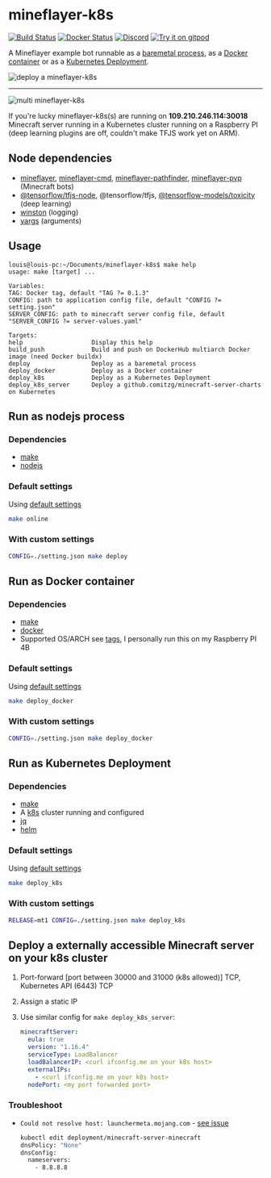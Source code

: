 # mineflayer-k8s

[![Build Status](https://github.com/louis030195/mineflayer-k8s/workflows/CI/badge.svg)](https://github.com/louis030195/mineflayer-k8s/actions?query=workflow%3A%22CI%22)
[![Docker Status](https://github.com/louis030195/mineflayer-k8s/workflows/CI/badge.svg)](https://github.com/louis030195/mineflayer-k8s/actions?query=workflow%3A%22Docker%22)
[![Discord](https://img.shields.io/badge/chat-on%20discord-brightgreen.svg)](https://discord.gg/GsEFRM8)
[![Try it on gitpod](https://img.shields.io/badge/try-on%20gitpod-brightgreen.svg)](https://gitpod.io/#https://github.com/louis030195/mineflayer-k8s)

A Mineflayer example bot runnable as a [baremetal process](https://nodejs.org/en/), as a [Docker container](https://www.docker.com/) or as a [Kubernetes Deployment](https://kubernetes.io/docs/concepts/workloads/controllers/deployment/).

![deploy a mineflayer-k8s](docs/images/deploy.gif)

---

![multi mineflayer-k8s](docs/images/multi.gif)

If you're lucky mineflayer-k8s(s) are running on **109.210.246.114:30018** Minecraft server running in a Kubernetes cluster running on a Raspberry PI (deep learning plugins are off, couldn't make TFJS work yet on ARM).

## Node dependencies

- [mineflayer](https://github.com/PrismarineJS/mineflayer), [mineflayer-cmd](https://github.com/PrismarineJS/mineflayer-cmd), [mineflayer-pathfinder](https://github.com/PrismarineJS/mineflayer-pathfinder), [mineflayer-pvp](https://github.com/PrismarineJS/mineflayer-pvp) (Minecraft bots)
- [@tensorflow/tfjs-node](https://github.com/tensorflow/tfjs), @tensorflow/tfjs, [@tensorflow-models/toxicity](https://github.com/tensorflow/tfjs-models) (deep learning)
- [winston](https://github.com/winstonjs/winston) (logging)
- [yargs](https://github.com/yargs/yargs) (arguments)

## Usage

```make
louis@louis-pc:~/Documents/mineflayer-k8s$ make help
usage: make [target] ...

Variables:
TAG: Docker tag, default "TAG ?= 0.1.3"
CONFIG: path to application config file, default "CONFIG ?= setting.json"
SERVER_CONFIG: path to minecraft server config file, default "SERVER_CONFIG ?= server-values.yaml"

Targets:
help                   Display this help
build_push             Build and push on DockerHub multiarch Docker image (need Docker buildx)
deploy                 Deploy as a baremetal process
deploy_docker          Deploy as a Docker container
deploy_k8s             Deploy as a Kubernetes Deployment
deploy_k8s_server      Deploy a github.comitzg/minecraft-server-charts on Kubernetes
```

## Run as nodejs process

### Dependencies

- [make](https://www.gnu.org/software/make/manual/make.html)
- [nodejs](https://nodejs.org/en/)

### Default settings

Using [default settings](./default.json)

```bash
make online
```

### With custom settings

```bash
CONFIG=./setting.json make deploy
```

## Run as Docker container

### Dependencies

- [make](https://www.gnu.org/software/make/manual/make.html)
- [docker](https://www.docker.com/)
- Supported OS/ARCH see [tags](https://hub.docker.com/r/louis030195/mineflayer-k8s/tags), I personally run this on my Raspberry PI 4B

### Default settings

Using [default settings](./default.json)

```bash
make deploy_docker
```

### With custom settings

```bash
CONFIG=./setting.json make deploy_docker
```

## Run as Kubernetes Deployment

### Dependencies

- [make](https://www.gnu.org/software/make/manual/make.html)
- A [k8s](https://kubernetes.io/) cluster running and configured
- [jq](https://stedolan.github.io/jq/)
- [helm](https://helm.sh/)

### Default settings

Using [default settings](./default.json)

```bash
make deploy_k8s
```

### With custom settings

```bash
RELEASE=mt1 CONFIG=./setting.json make deploy_k8s
```

## Deploy a externally accessible Minecraft server on your k8s cluster

1. Port-forward [port between 30000 and 31000 (k8s allowed)] TCP, Kubernetes API (6443) TCP
2. Assign a static IP
3. Use similar config for `make deploy_k8s_server`:

    ```yaml
    minecraftServer:
      eula: true
      version: "1.16.4"
      serviceType: LoadBalancer
      loadBalancerIP: <curl ifconfig.me on your k8s host>
      externalIPs:
        - <curl ifconfig.me on your k8s host>
      nodePort: <my port forwarded port>
    ```

### Troubleshoot

- `Could not resolve host: launchermeta.mojang.com` - [see issue](https://github.com/itzg/docker-minecraft-server/issues/317#issuecomment-507498422)

    ```bash
    kubectl edit deployment/minecraft-server-minecraft
    dnsPolicy: "None"
    dnsConfig:
      nameservers:
        - 8.8.8.8
    ```
